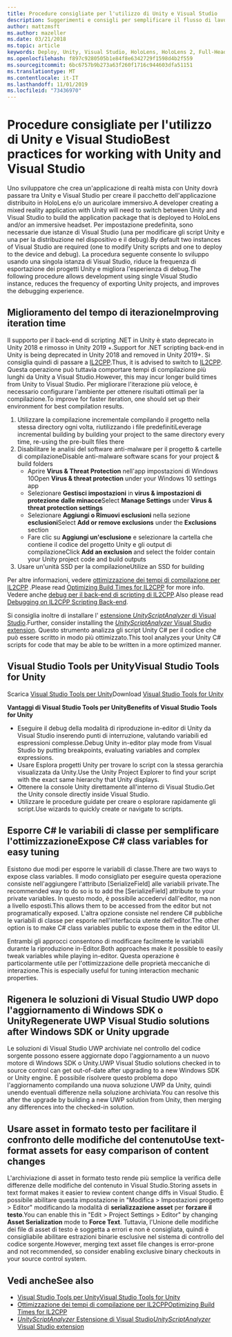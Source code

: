 ```yaml
---
title: Procedure consigliate per l'utilizzo di Unity e Visual Studio
description: Suggerimenti e consigli per semplificare il flusso di lavoro della creazione di un'applicazione di realtà mista con Unity e Visual Studio.
author: mattzmsft
ms.author: mazeller
ms.date: 03/21/2018
ms.topic: article
keywords: Deploy, Unity, Visual Studio, HoloLens, HoloLens 2, Full-Headset
ms.openlocfilehash: f897c9280505b1e84f8e6342729f1598d4b2f559
ms.sourcegitcommit: 6bc6757b9b273a63f260f1716c944603dfa51151
ms.translationtype: MT
ms.contentlocale: it-IT
ms.lasthandoff: 11/01/2019
ms.locfileid: "73436970"
---
```

# <a name="best-practices-for-working-with-unity-and-visual-studio"></a><span data-ttu-id="55ecd-104">Procedure consigliate per l'utilizzo di Unity e Visual Studio</span><span class="sxs-lookup"><span data-stu-id="55ecd-104">Best practices for working with Unity and Visual Studio</span></span>

<span data-ttu-id="55ecd-105">Uno sviluppatore che crea un'applicazione di realtà mista con Unity dovrà passare tra Unity e Visual Studio per creare il pacchetto dell'applicazione distribuito in HoloLens e/o un auricolare immersivo.</span><span class="sxs-lookup"><span data-stu-id="55ecd-105">A developer creating a mixed reality application with Unity will need to switch between Unity and Visual Studio to build the application package that is deployed to HoloLens and/or an immersive headset.</span></span> <span data-ttu-id="55ecd-106">Per impostazione predefinita, sono necessarie due istanze di Visual Studio (una per modificare gli script Unity e una per la distribuzione nel dispositivo e il debug).</span><span class="sxs-lookup"><span data-stu-id="55ecd-106">By default two instances of Visual Studio are required (one to modify Unity scripts and one to deploy to the device and debug).</span></span> <span data-ttu-id="55ecd-107">La procedura seguente consente lo sviluppo usando una singola istanza di Visual Studio, riduce la frequenza di esportazione dei progetti Unity e migliora l'esperienza di debug.</span><span class="sxs-lookup"><span data-stu-id="55ecd-107">The following procedure allows development using single Visual Studio instance, reduces the frequency of exporting Unity projects, and improves the debugging experience.</span></span>

## <a name="improving-iteration-time"></a><span data-ttu-id="55ecd-108">Miglioramento del tempo di iterazione</span><span class="sxs-lookup"><span data-stu-id="55ecd-108">Improving iteration time</span></span>

<span data-ttu-id="55ecd-109">Il supporto per il back-end di scripting .NET in Unity è stato deprecato in Unity 2018 e rimosso in Unity 2019 +.</span><span class="sxs-lookup"><span data-stu-id="55ecd-109">Support for .NET scripting back-end in Unity is being deprecated in Unity 2018 and removed in Unity 2019+.</span></span> <span data-ttu-id="55ecd-110">Si consiglia quindi di passare a [IL2CPP](https://docs.unity3d.com/Manual/IL2CPP.html).</span><span class="sxs-lookup"><span data-stu-id="55ecd-110">Thus, it is advised to switch to [IL2CPP](https://docs.unity3d.com/Manual/IL2CPP.html).</span></span> <span data-ttu-id="55ecd-111">Questa operazione può tuttavia comportare tempi di compilazione più lunghi da Unity a Visual Studio.</span><span class="sxs-lookup"><span data-stu-id="55ecd-111">However, this may incur longer build times from Unity to Visual Studio.</span></span> <span data-ttu-id="55ecd-112">Per migliorare l'iterazione più veloce, è necessario configurare l'ambiente per ottenere risultati ottimali per la compilazione.</span><span class="sxs-lookup"><span data-stu-id="55ecd-112">To improve for faster iteration, one should set up their environment for best compilation results.</span></span>

1) <span data-ttu-id="55ecd-113">Utilizzare la compilazione incrementale compilando il progetto nella stessa directory ogni volta, riutilizzando i file predefiniti</span><span class="sxs-lookup"><span data-stu-id="55ecd-113">Leverage incremental building by building your project to the same directory every time, re-using the pre-built files there</span></span>
2) <span data-ttu-id="55ecd-114">Disabilitare le analisi del software anti-malware per il progetto & cartelle di compilazione</span><span class="sxs-lookup"><span data-stu-id="55ecd-114">Disable anti-malware software scans for your project & build folders</span></span>
   - <span data-ttu-id="55ecd-115">Aprire **Virus & Threat Protection** nell'app impostazioni di Windows 10</span><span class="sxs-lookup"><span data-stu-id="55ecd-115">Open **Virus & threat protection** under your Windows 10 settings app</span></span>
   - <span data-ttu-id="55ecd-116">Selezionare **Gestisci impostazioni** in **virus & impostazioni di protezione dalle minacce**</span><span class="sxs-lookup"><span data-stu-id="55ecd-116">Select **Manage Settings** under **Virus & threat protection settings**</span></span>
   - <span data-ttu-id="55ecd-117">Selezionare **Aggiungi o Rimuovi esclusioni** nella sezione **esclusioni**</span><span class="sxs-lookup"><span data-stu-id="55ecd-117">Select **Add or remove exclusions** under the **Exclusions** section</span></span>
   - <span data-ttu-id="55ecd-118">Fare clic su **Aggiungi un'esclusione** e selezionare la cartella che contiene il codice del progetto Unity e gli output di compilazione</span><span class="sxs-lookup"><span data-stu-id="55ecd-118">Click **Add an exclusion** and select the folder contain your Unity project code and build outputs</span></span>
3) <span data-ttu-id="55ecd-119">Usare un'unità SSD per la compilazione</span><span class="sxs-lookup"><span data-stu-id="55ecd-119">Utilize an SSD for building</span></span>

<span data-ttu-id="55ecd-120">Per altre informazioni, vedere [ottimizzazione dei tempi di compilazione per IL2CPP](https://docs.unity3d.com/Manual/IL2CPP-OptimizingBuildTimes.html) .</span><span class="sxs-lookup"><span data-stu-id="55ecd-120">Please read [Optimizing Build Times for IL2CPP](https://docs.unity3d.com/Manual/IL2CPP-OptimizingBuildTimes.html) for more info.</span></span> <span data-ttu-id="55ecd-121">Vedere anche [debug per il back-end di scripting di IL2CPP](https://docs.unity3d.com/Manual/windowsstore-debugging-il2cpp.html).</span><span class="sxs-lookup"><span data-stu-id="55ecd-121">Also please read [Debugging on IL2CPP Scripting Back-end](https://docs.unity3d.com/Manual/windowsstore-debugging-il2cpp.html).</span></span>

<span data-ttu-id="55ecd-122">Si consiglia inoltre di installare l' [estensione *UnityScriptAnalyzer* di Visual Studio](https://github.com/Microsoft/MixedRealityCompanionKit/tree/master/UnityScriptAnalyzer).</span><span class="sxs-lookup"><span data-stu-id="55ecd-122">Further, consider installing the [*UnityScriptAnalyzer* Visual Studio extension](https://github.com/Microsoft/MixedRealityCompanionKit/tree/master/UnityScriptAnalyzer).</span></span> <span data-ttu-id="55ecd-123">Questo strumento analizza gli script Unity C# per il codice che può essere scritto in modo più ottimizzato.</span><span class="sxs-lookup"><span data-stu-id="55ecd-123">This tool analyzes your Unity C# scripts for code that may be able to be written in a more optimized manner.</span></span>

## <a name="visual-studio-tools-for-unity"></a><span data-ttu-id="55ecd-124">Visual Studio Tools per Unity</span><span class="sxs-lookup"><span data-stu-id="55ecd-124">Visual Studio Tools for Unity</span></span>

<span data-ttu-id="55ecd-125">Scarica [Visual Studio Tools per Unity](https://docs.microsoft.com/visualstudio/cross-platform/getting-started-with-visual-studio-tools-for-unity?view=vs-2019)</span><span class="sxs-lookup"><span data-stu-id="55ecd-125">Download [Visual Studio Tools for Unity](https://docs.microsoft.com/visualstudio/cross-platform/getting-started-with-visual-studio-tools-for-unity?view=vs-2019)</span></span>

<span data-ttu-id="55ecd-126">**Vantaggi di Visual Studio Tools per Unity**</span><span class="sxs-lookup"><span data-stu-id="55ecd-126">**Benefits of Visual Studio Tools for Unity**</span></span>
* <span data-ttu-id="55ecd-127">Eseguire il debug della modalità di riproduzione in-editor di Unity da Visual Studio inserendo punti di interruzione, valutando variabili ed espressioni complesse.</span><span class="sxs-lookup"><span data-stu-id="55ecd-127">Debug Unity in-editor play mode from Visual Studio by putting breakpoints, evaluating variables and complex expressions.</span></span>
* <span data-ttu-id="55ecd-128">Usare Esplora progetti Unity per trovare lo script con la stessa gerarchia visualizzata da Unity.</span><span class="sxs-lookup"><span data-stu-id="55ecd-128">Use the Unity Project Explorer to find your script with the exact same hierarchy that Unity displays.</span></span>
* <span data-ttu-id="55ecd-129">Ottenere la console Unity direttamente all'interno di Visual Studio.</span><span class="sxs-lookup"><span data-stu-id="55ecd-129">Get the Unity console directly inside Visual Studio.</span></span>
* <span data-ttu-id="55ecd-130">Utilizzare le procedure guidate per creare o esplorare rapidamente gli script.</span><span class="sxs-lookup"><span data-stu-id="55ecd-130">Use wizards to quickly create or navigate to scripts.</span></span>

## <a name="expose-c-class-variables-for-easy-tuning"></a><span data-ttu-id="55ecd-131">Esporre C# le variabili di classe per semplificare l'ottimizzazione</span><span class="sxs-lookup"><span data-stu-id="55ecd-131">Expose C# class variables for easy tuning</span></span>

<span data-ttu-id="55ecd-132">Esistono due modi per esporre le variabili di classe.</span><span class="sxs-lookup"><span data-stu-id="55ecd-132">There are two ways to expose class variables.</span></span> <span data-ttu-id="55ecd-133">Il modo consigliato per eseguire questa operazione consiste nell'aggiungere l'attributo [SerializeField] alle variabili private.</span><span class="sxs-lookup"><span data-stu-id="55ecd-133">The recommended way to do so is to add the [SerializeField] attribute to your private variables.</span></span> <span data-ttu-id="55ecd-134">In questo modo, è possibile accedervi dall'editor, ma non a livello esposti.</span><span class="sxs-lookup"><span data-stu-id="55ecd-134">This allows them to be accessed from the editor but not programatically exposed.</span></span>  <span data-ttu-id="55ecd-135">L'altra opzione consiste nel rendere C# pubbliche le variabili di classe per esporle nell'interfaccia utente dell'editor.</span><span class="sxs-lookup"><span data-stu-id="55ecd-135">The other option is to make C# class variables public to expose them in the editor UI.</span></span> 

<span data-ttu-id="55ecd-136">Entrambi gli approcci consentono di modificare facilmente le variabili durante la riproduzione in-Editor.</span><span class="sxs-lookup"><span data-stu-id="55ecd-136">Both approaches make it possible to easily tweak variables while playing in-editor.</span></span> <span data-ttu-id="55ecd-137">Questa operazione è particolarmente utile per l'ottimizzazione delle proprietà meccaniche di interazione.</span><span class="sxs-lookup"><span data-stu-id="55ecd-137">This is especially useful for tuning interaction mechanic properties.</span></span>

## <a name="regenerate-uwp-visual-studio-solutions-after-windows-sdk-or-unity-upgrade"></a><span data-ttu-id="55ecd-138">Rigenera le soluzioni di Visual Studio UWP dopo l'aggiornamento di Windows SDK o Unity</span><span class="sxs-lookup"><span data-stu-id="55ecd-138">Regenerate UWP Visual Studio solutions after Windows SDK or Unity upgrade</span></span>

<span data-ttu-id="55ecd-139">Le soluzioni di Visual Studio UWP archiviate nel controllo del codice sorgente possono essere aggiornate dopo l'aggiornamento a un nuovo motore di Windows SDK o Unity.</span><span class="sxs-lookup"><span data-stu-id="55ecd-139">UWP Visual Studio solutions checked in to source control can get out-of-date after upgrading to a new Windows SDK or Unity engine.</span></span> <span data-ttu-id="55ecd-140">È possibile risolvere questo problema dopo l'aggiornamento compilando una nuova soluzione UWP da Unity, quindi unendo eventuali differenze nella soluzione archiviata.</span><span class="sxs-lookup"><span data-stu-id="55ecd-140">You can resolve this after the upgrade by building a new UWP solution from Unity, then merging any differences into the checked-in solution.</span></span>

## <a name="use-text-format-assets-for-easy-comparison-of-content-changes"></a><span data-ttu-id="55ecd-141">Usare asset in formato testo per facilitare il confronto delle modifiche del contenuto</span><span class="sxs-lookup"><span data-stu-id="55ecd-141">Use text-format assets for easy comparison of content changes</span></span>

<span data-ttu-id="55ecd-142">L'archiviazione di asset in formato testo rende più semplice la verifica delle differenze delle modifiche del contenuto in Visual Studio.</span><span class="sxs-lookup"><span data-stu-id="55ecd-142">Storing assets in text format makes it easier to review content change diffs in Visual Studio.</span></span> <span data-ttu-id="55ecd-143">È possibile abilitare questa impostazione in "Modifica > Impostazioni progetto > Editor" modificando la modalità di **serializzazione asset** per **forzare il testo**.</span><span class="sxs-lookup"><span data-stu-id="55ecd-143">You can enable this in "Edit > Project Settings > Editor" by changing **Asset Serialization** mode to **Force Text**.</span></span> <span data-ttu-id="55ecd-144">Tuttavia, l'Unione delle modifiche dei file di asset di testo è soggetta a errori e non è consigliata, quindi è consigliabile abilitare estrazioni binarie esclusive nel sistema di controllo del codice sorgente.</span><span class="sxs-lookup"><span data-stu-id="55ecd-144">However, merging text asset file changes is error-prone and not recommended, so consider enabling exclusive binary checkouts in your source control system.</span></span>

## <a name="see-also"></a><span data-ttu-id="55ecd-145">Vedi anche</span><span class="sxs-lookup"><span data-stu-id="55ecd-145">See also</span></span>
- [<span data-ttu-id="55ecd-146">Visual Studio Tools per Unity</span><span class="sxs-lookup"><span data-stu-id="55ecd-146">Visual Studio Tools for Unity</span></span>](https://visualstudiogallery.msdn.microsoft.com/8d26236e-4a64-4d64-8486-7df95156aba9)
- [<span data-ttu-id="55ecd-147">Ottimizzazione dei tempi di compilazione per IL2CPP</span><span class="sxs-lookup"><span data-stu-id="55ecd-147">Optimizing Build Times for IL2CPP</span></span>](https://docs.unity3d.com/Manual/IL2CPP-OptimizingBuildTimes.html)
- [<span data-ttu-id="55ecd-148">*UnityScriptAnalyzer* Estensione di Visual Studio</span><span class="sxs-lookup"><span data-stu-id="55ecd-148">*UnityScriptAnalyzer* Visual Studio extension</span></span>](https://github.com/Microsoft/MixedRealityCompanionKit/tree/master/UnityScriptAnalyzer)